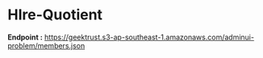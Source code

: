 # HIre-Quotient
**Endpoint :**
https://geektrust.s3-ap-southeast-1.amazonaws.com/adminui-problem/members.json
